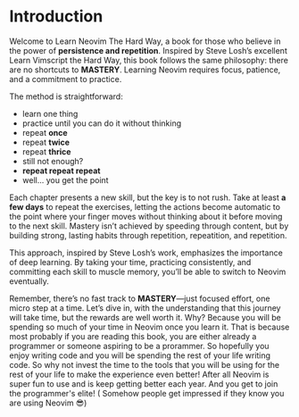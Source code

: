 # Introduction

Welcome to Learn Neovim The Hard Way, a book for those who believe in the power
of __persistence and repetition__. Inspired by Steve Losh’s excellent Learn
Vimscript the Hard Way, this book follows the same philosophy: there are no
shortcuts to __MASTERY__. Learning Neovim requires focus, patience, and a
commitment to practice.

The method is straightforward: 
- learn one thing
- practice until you can do it without thinking
- repeat __once__
- repeat __twice__
- repeat __thrice__
- still not enough?
- __repeat repeat repeat__
- well... you get the point

Each chapter presents a new skill, but the key is to not rush. Take at least
__a few days__ to repeat the exercises, letting the actions become automatic to
the point where your finger moves without thinking about it before moving to
the next skill. Mastery isn’t achieved by speeding through content, but by
building strong, lasting habits through repetition, repeatition, and
repetition.

This approach, inspired by Steve Losh’s work, emphasizes the importance of deep
learning. By taking your time, practicing consistently, and committing each
skill to muscle memory, you’ll be able to switch to Neovim eventually.

Remember, there’s no fast track to __MASTERY__—just focused effort, one micro
step at a time. Let’s dive in, with the understanding that this journey will
take time, but the rewards are well worth it. Why? Because you will be spending
so much of your time in Neovim once you learn it. That is because most probably
if you are reading this book, you are either already a programmer or someone
aspiring to be a prorammer. So hopefully you enjoy writing code and you will be
spending the rest of your life writing code. So why not invest the time to the
tools that you will be using for the rest of your life to make the experience
even better! After all Neovim is super fun to use and is keep getting better
each year. And you get to join the programmer's elite! ( Somehow people get
impressed if they know you are using Neovim 😎)

